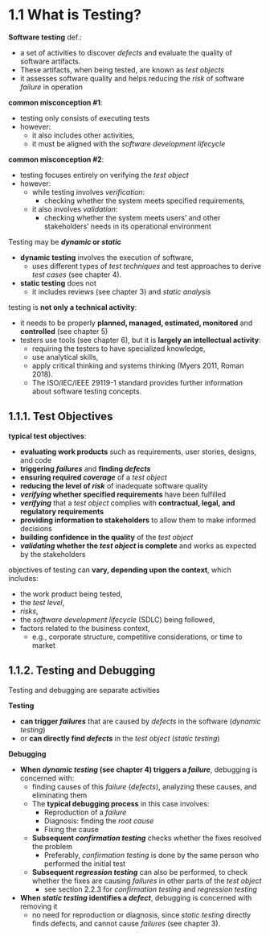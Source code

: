 # 1.1 What is Testing?

**Software testing** def.:
* a set of activities to discover *defects* and evaluate the quality of software artifacts.
* These artifacts, when being tested, are known as *test objects*
* it assesses software quality and helps reducing the *risk* of software *failure* in operation

**common misconception #1**:
* testing only consists of executing tests
* however:
  + it also includes other activities,
  + it must be aligned with the *software development lifecycle*

**common misconception #2**:
* testing focuses entirely on verifying the *test object*
* however:
  + while testing involves *verification*:
    - checking whether the system meets specified requirements,
  + it also involves *validation*:
    - checking whether the system meets users’ and other stakeholders’ needs in its operational environment

Testing may be ***dynamic* or *static***
* **dynamic testing** involves the execution of software,
  + uses different types of *test techniques* and test approaches to derive *test cases* (see chapter 4).
* **static testing** does not
  + it includes reviews (see chapter 3) and *static analysis*

testing is **not only a technical activity**:
* it needs to be properly **planned, managed, estimated, monitored** and **controlled** (see chapter 5)
* testers use tools (see chapter 6), but it is **largely an intellectual activity**:
  + requiring the testers to have specialized knowledge,
  + use analytical skills,
  + apply critical thinking and systems thinking (Myers 2011, Roman 2018).
  + The ISO/IEC/IEEE 29119-1 standard provides further information about software testing concepts.

## 1.1.1. Test Objectives

**typical test objectives**:
* **evaluating work products** such as requirements, user stories, designs, and code
* **triggering *failures*** and **finding *defects***
* **ensuring required *coverage*** of a *test object*
* **reducing the level of *risk*** of inadequate software quality
* ***verifying* whether specified requirements** have been fulfilled
* ***verifying*** that a *test object* complies with **contractual, legal, and regulatory requirements**
* **providing information to stakeholders** to allow them to make informed decisions
* **building confidence in the quality** of the *test object*
* ***validating* whether the *test object* is complete** and works as expected by the stakeholders

objectives of testing can **vary, depending upon the context**, which includes:
* the work product being tested,
* the *test level*,
* *risks*,
* the *software development lifecycle* (SDLC) being followed,
* factors related to the business context,
  + e.g., corporate structure, competitive considerations, or time to market

## 1.1.2. Testing and Debugging

Testing and debugging are separate activities

**Testing**
* **can trigger *failures*** that are caused by *defects* in the software (*dynamic testing*)
* or **can directly find *defects*** in the *test object* (*static testing*)

**Debugging**
* **When *dynamic testing* (see chapter 4) triggers a *failure***, debugging is concerned with:
  + finding causes of this *failure* (*defects*), analyzing these causes, and eliminating them
  + The **typical debugging process** in this case involves:
    - Reproduction of a *failure*
    - Diagnosis: finding the *root cause*
    - Fixing the cause
  + **Subsequent *confirmation testing*** checks whether the fixes resolved the problem
    - Preferably, *confirmation testing* is done by the same person who performed the initial test
  + **Subsequent *regression testing*** can also be performed, to check whether the fixes are causing *failures* in other parts of the *test object*
    - see section 2.2.3 for *confirmation testing* and *regression testing*
* **When *static testing* identifies a *defect***, debugging is concerned with removing it
  + no need for reproduction or diagnosis, since *static testing* directly finds defects, and cannot cause *failures* (see chapter 3).
